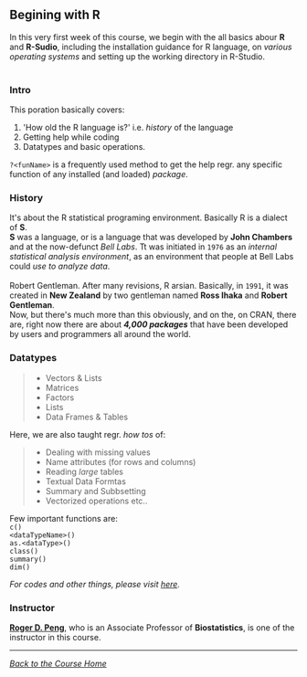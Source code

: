 ## Begining with R

In this very first week of this course, we begin with the all basics abour **R** and **R-Sudio**, including the installation guidance for R language, on _various operating systems_ and setting up the working directory in R-Studio.<br /><br />

### Intro
This poration basically covers:
1. 'How old the R language is?' i.e. _history_ of the language
2. Getting help while coding
3. Datatypes and basic operations.

```?<funName>``` is a frequently used method to get the help regr. any specific function of any installed (and loaded) _package_.

### History
It's about the R statistical programing environment. Basically R is a dialect of **S**. <br />
**S** was a language, or is a language that was developed by **John Chambers** and
at the now-defunct _Bell Labs_. Tt was initiated in ```1976``` as an _internal statistical analysis environment_, as an environment that people at Bell Labs could _use to analyze data_.<br /><br />
Robert Gentleman. 
After many revisions, R arsian. Basically, in ```1991```, it was created in **New Zealand** by two gentleman named **Ross Ihaka** and **Robert Gentleman**.<br />
Now, but there's much more than this obviously, and on the, on CRAN, there are, right now there are about __*4,000 packages*__ that have been developed by users and programmers all around the world.<br />

### Datatypes
> * Vectors & Lists
> * Matrices
> * Factors
> * Lists
> * Data Frames & Tables

Here, we are also taught regr. _how tos_ of:
> * Dealing with missing values
> * Name attributes (for rows and columns)
> * Reading _large_ tables
> * Textual Data Formtas
> * Summary and Subbsetting
> * Vectorized operations etc..

Few important functions are:<br />
```c()```<br />
```<dataTypeName>()```<br />
```as.<dataType>()```<br />
```class()```<br />
```summary()```<br />
```dim()```<br />

_For codes and other things, please visit [here](https://github.com/ravi-prakash1907/Data-Science-in-R/tree/master/R%20Programming/week1)._<br />

### Instructor
[**Roger D. Peng**](http://www.biostat.jhsph.edu/~rpeng/), who is an Associate Professor of **Biostatistics**, is one of the instructor in this course.

<hr />

[_Back to the Course Home_](../)